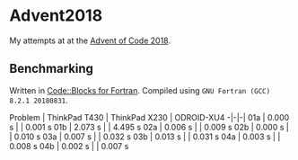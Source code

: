# Advent2018
My attempts at at the [Advent of Code 2018](https://adventofcode.com/2018).

## Benchmarking

Written in [Code::Blocks for Fortran](http://http://cbfortran.sourceforge.net/).
Compiled using `GNU Fortran (GCC) 8.2.1 20180831`.

Problem | ThinkPad T430 | ThinkPad X230 | ODROID-XU4
-|-|-|
01a | 0.000 s | | 0.001 s
01b | 2.073 s | | 4.495 s
02a | 0.006 s | | 0.009 s
02b | 0.000 s | | 0.010 s
03a | 0.007 s | | 0.032 s
03b | 0.013 s | | 0.031 s
04a | 0.003 s | | 0.008 s
04b | 0.002 s | | 0.007 s
